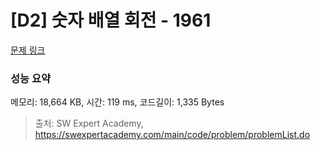 # [D2] 숫자 배열 회전 - 1961 

[문제 링크](https://swexpertacademy.com/main/code/problem/problemDetail.do?contestProbId=AV5Pq-OKAVYDFAUq) 

### 성능 요약

메모리: 18,664 KB, 시간: 119 ms, 코드길이: 1,335 Bytes



> 출처: SW Expert Academy, https://swexpertacademy.com/main/code/problem/problemList.do